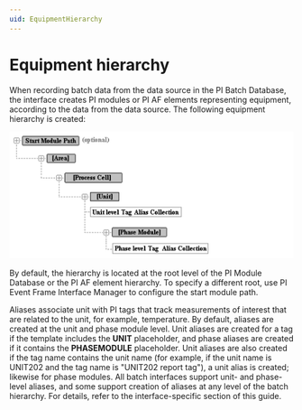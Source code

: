 ```yaml
---
uid: EquipmentHierarchy
---
```


# Equipment hierarchy

When recording batch data from the data source in the PI Batch Database, the interface creates PI modules or PI AF elements representing equipment, according to the data from the data source. The following equipment hierarchy is created:

![Equipmenthierarchy](../../../../images/Equipmenthierarchy.png)

By default, the hierarchy is located at the root level of the PI Module Database or the PI AF element hierarchy. To specify a different root, use PI Event Frame Interface Manager to configure the start module path.

Aliases associate unit with PI tags that track measurements of interest that are related to the unit, for example, temperature. By default, aliases are created at the unit and phase module level. Unit aliases are created for a tag if the template includes the **UNIT** placeholder, and phase aliases are created if it contains the **PHASEMODULE** placeholder. Unit aliases are also created if the tag name contains the unit name (for example, if the unit name is UNIT202 and the tag name is "UNIT202 report tag"), a unit alias is created; likewise for phase modules. All batch interfaces support unit- and phase-level aliases, and some support creation of aliases at any level of the batch hierarchy. For details, refer to the interface-specific section of this guide.
